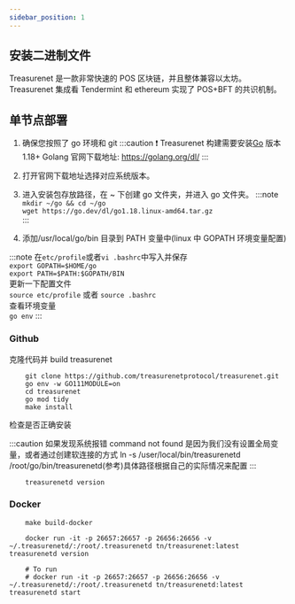 ```yaml
---
sidebar_position: 1
---
```


## 安装二进制文件

Treasurenet 是一款非常快速的 POS 区块链，并且整体兼容以太坊。Treasurenet 集成看 Tendermint 和 ethereum 实现了 POS+BFT 的共识机制。

## 单节点部署

1. 确保您按照了 go 环境和 git
   :::caution
   ❗️ Treasurenet 构建需要安装[Go](https://golang.org/dl/) 版本 1.18+
   Golang 官网下载地址: https://golang.org/dl/
   :::

2. 打开官网下载地址选择对应系统版本。

3. 进入安装包存放路径，在 ~ 下创建 go 文件夹，并进入 go 文件夹。
   :::note
   `mkdir ~/go && cd ~/go` <br />
   `wget https://go.dev/dl/go1.18.linux-amd64.tar.gz`  
   :::

4. 添加/usr/local/go/bin 目录到 PATH 变量中(linux 中 GOPATH 环境变量配置)

:::note
在`etc/profile`或者`vi .bashrc`中写入并保存 <br />
`export GOPATH=$HOME/go` <br />
`export PATH=$PATH:$GOPATH/BIN` <br />
更新一下配置文件 <br />
`source etc/profile` 或者 `source .bashrc` <br />
查看环境变量 <br />
`go env`
:::

### Github

克隆代码并 build treasurenet

```shell
    git clone https://github.com/treasurenetprotocol/treasurenet.git
    go env -w GO111MODULE=on
    cd treasurenet
    go mod tidy
    make install
```

检查是否正确安装

:::caution
如果发现系统报错 command not found 是因为我们没有设置全局变量，或者通过创建软连接的方式
ln -s /user/local/bin/treasurenetd /root/go/bin/treasurenetd(参考)具体路径根据自己的实际情况来配置
:::

```shell
    treasurenetd version
```

### Docker

```shell
    make build-docker
```

```shell
    docker run -it -p 26657:26657 -p 26656:26656 -v ~/.treasurenetd/:/root/.treasurenetd tn/treasurenet:latest treasurenetd version

    # To run
    # docker run -it -p 26657:26657 -p 26656:26656 -v ~/.treasurenetd/:/root/.treasurenetd tn/treasurenetd:latest treasurenetd start

```
